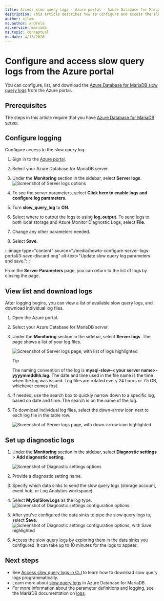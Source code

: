 ```yaml
---
title: Access slow query logs - Azure portal - Azure Database for MariaDB
description: This article describes how to configure and access the slow query logs in Azure Database for MariaDB from the Azure portal.
author: ajlam
ms.author: andrela
ms.service: mariadb
ms.topic: conceptual
ms.date: 4/13/2020
---
```


# Configure and access slow query logs from the Azure portal

You can configure, list, and download the [Azure Database for MariaDB slow query logs](concepts-server-logs.md) from the Azure portal.

## Prerequisites
The steps in this article require that you have [Azure Database for MariaDB server](quickstart-create-mariadb-server-database-using-azure-portal.md).

## Configure logging
Configure access to the slow query log. 

1. Sign in to the [Azure portal](https://portal.azure.com/).

2. Select your Azure Database for MariaDB server.

3. Under the **Monitoring** section in the sidebar, select **Server logs**. 
   ![Screenshot of Server logs options](./media/howto-configure-server-logs-portal/1-select-server-logs-configure.png)

4. To see the server parameters, select **Click here to enable logs and configure log parameters**.

5. Turn **slow_query_log** to **ON**.

6. Select where to output the logs to using **log_output**. To send logs to both local storage and Azure Monitor Diagnostic Logs, select **File**. 

7. Change any other parameters needed. 

8. Select **Save**. 

:::image type="content" source="./media/howto-configure-server-logs-portal/3-save-discard.png" alt-text="Update slow query log parameters and save.":::
   
<!--   ![Screenshot of Server Parameters options](./media/howto-configure-server-logs-portal/3-save-discard.png)-->

From the **Server Parameters** page, you can return to the list of logs by closing the page.

## View list and download logs
After logging begins, you can view a list of available slow query logs, and download individual log files. 

1. Open the Azure portal.

2. Select your Azure Database for MariaDB server.

3. Under the **Monitoring** section in the sidebar, select **Server logs**. The page shows a list of your log files.

   ![Screenshot of Server logs page, with list of logs highlighted](./media/howto-configure-server-logs-portal/4-server-logs-list.png)

   > [!TIP]
   > The naming convention of the log is **mysql-slow-< your server name>-yyyymmddhh.log**. The date and time used in the file name is the time when the log was issued. Log files are rotated every 24 hours or 7.5 GB, whichever comes first.

4. If needed, use the search box to quickly narrow down to a specific log, based on date and time. The search is on the name of the log.

5. To download individual log files, select the down-arrow icon next to each log file in the table row.

   ![Screenshot of Server logs page, with down-arrow icon highlighted](./media/howto-configure-server-logs-portal/5-download.png)

## Set up diagnostic logs

1. Under the **Monitoring** section in the sidebar, select **Diagnostic settings** > **Add diagnostic setting**.

   ![Screenshot of Diagnostic settings options](./media/howto-configure-server-logs-portal/add-diagnostic-setting.png)

1. Provide a diagnostic setting name.

1. Specify which data sinks to send the slow query logs (storage account, event hub, or Log Analytics workspace).

1. Select **MySqlSlowLogs** as the log type.
![Screenshot of Diagnostic settings configuration options](./media/howto-configure-server-logs-portal/configure-diagnostic-setting.png)

1. After you've configured the data sinks to pipe the slow query logs to, select **Save**.
![Screenshot of Diagnostic settings configuration options, with Save highlighted](./media/howto-configure-server-logs-portal/save-diagnostic-setting.png)

1. Access the slow query logs by exploring them in the data sinks you configured. It can take up to 10 minutes for the logs to appear.

## Next steps
- See [Access slow query logs in CLI](howto-configure-server-logs-cli.md) to learn how to download slow query logs programmatically.
- Learn more about [slow query logs](concepts-server-logs.md) in Azure Database for MariaDB.
- For more information about the parameter definitions and logging, see the MariaDB documentation on [logs](https://mariadb.com/kb/en/library/slow-query-log-overview/).